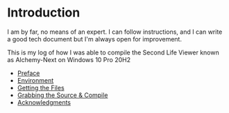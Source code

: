 # Introduction

I am by far, no means of an expert. I can follow instructions, and I can write a good tech document but I'm always open for improvement. 

This is my log of how I was able to compile the Second Life Viewer known as Alchemy-Next on Windows 10 Pro 20H2
 
- [Preface](Preface.md)
- [Environment](Environment.md)
- [Getting the Files](Getting+the+Files.md)
- [Grabbing the Source & Compile](Grabbing+the+Soure%26Compile.md)
- [Acknowledgments](Acknowledgements.md)
